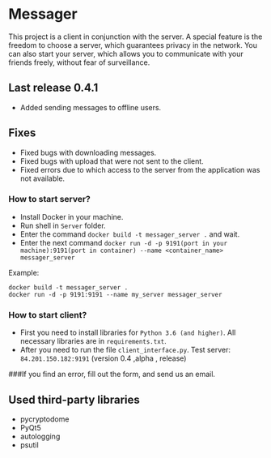 # Messager

This project is a client in conjunction with the server.
A special feature is the freedom to choose a server, which guarantees privacy in the network. You can also start your server, which allows you to communicate with your friends freely, without fear of surveillance.

## Last release 0.4.1

- Added sending messages to offline users.

## Fixes

- Fixed bugs with downloading messages.
- Fixed bugs with upload that were not sent to the client.
- Fixed errors due to which access to the server from the application was not available.

### How to start server?

- Install Docker in your machine.
- Run shell in ```Server``` folder.
- Enter the command ```docker build -t messager_server .``` and wait.
- Enter the next command ```docker run -d -p 9191(port in your machine):9191(port in container) --name <container_name> messager_server```

Example:
```
docker build -t messager_server .
docker run -d -p 9191:9191 --name my_server messager_server
```

### How to start client?

- First you need to install libraries for ```Python 3.6 (and higher)```. All necessary libraries are in ```requirements.txt```.
- After you need to run the file ```client_interface.py```. Test server: ```84.201.150.182:9191``` (version 0.4 ,alpha , release)

###If you find an error, fill out the form, and send us an email.

## Used third-party libraries

- pycryptodome
- PyQt5
- autologging
- psutil